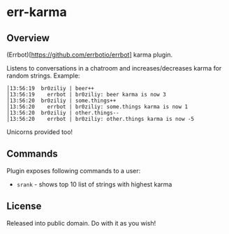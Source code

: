 err-karma
=========

Overview
--------

(Errbot)[https://github.com/errbotio/errbot] karma plugin.

Listens to conversations in a chatroom and increases/decreases karma for random
strings. Example:

```
│13:56:19  br0ziliy | beer++
│13:56:19    errbot | br0ziliy: beer karma is now 3
│13:56:20  br0ziliy | some.things++
│13:56:20    errbot | br0ziliy: some.things karma is now 1
│13:56:20  br0ziliy | other.things--
│13:56:20    errbot | br0ziliy: other.things karma is now -5
```

Unicorns provided too!

Commands
--------

Plugin exposes following commands to a user:

- `srank` - shows top 10 list of strings with highest karma

License
-------

Released into public domain. Do with it as you wish!
